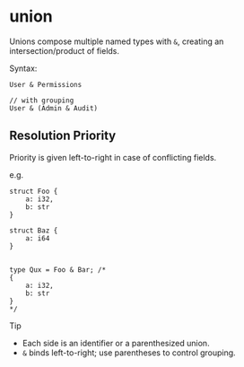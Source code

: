 # union

Unions compose multiple named types with `&`, creating an intersection/product of fields.

Syntax:

```pld
User & Permissions

// with grouping
User & (Admin & Audit)
```

## Resolution Priority

Priority is given left-to-right in case of conflicting fields.

e.g.

```pld
struct Foo {
    a: i32,
    b: str
}

struct Baz {
    a: i64
}


type Qux = Foo & Bar; /*
{
    a: i32,
    b: str
}
*/
```

> [!TIP]
>
> - Each side is an identifier or a parenthesized union.
> - `&` binds left-to-right; use parentheses to control grouping.
